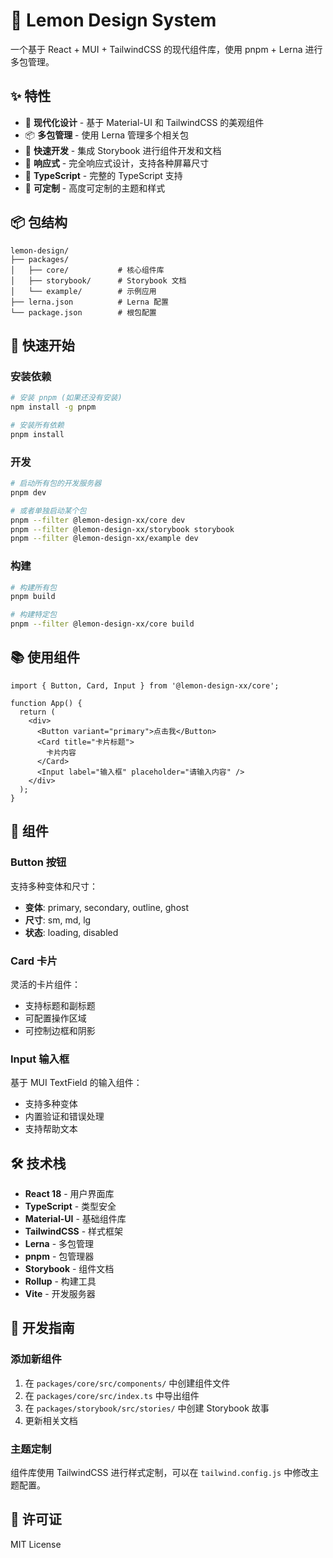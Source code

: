# 🍋 Lemon Design System

一个基于 React + MUI + TailwindCSS 的现代组件库，使用 pnpm + Lerna 进行多包管理。

## ✨ 特性

- 🎨 **现代化设计** - 基于 Material-UI 和 TailwindCSS 的美观组件
- 📦 **多包管理** - 使用 Lerna 管理多个相关包
- 🚀 **快速开发** - 集成 Storybook 进行组件开发和文档
- 📱 **响应式** - 完全响应式设计，支持各种屏幕尺寸
- 🎯 **TypeScript** - 完整的 TypeScript 支持
- 🔧 **可定制** - 高度可定制的主题和样式

## 📦 包结构

```
lemon-design/
├── packages/
│   ├── core/           # 核心组件库
│   ├── storybook/      # Storybook 文档
│   └── example/        # 示例应用
├── lerna.json          # Lerna 配置
└── package.json        # 根包配置
```

## 🚀 快速开始

### 安装依赖

```bash
# 安装 pnpm (如果还没有安装)
npm install -g pnpm

# 安装所有依赖
pnpm install
```

### 开发

```bash
# 启动所有包的开发服务器
pnpm dev

# 或者单独启动某个包
pnpm --filter @lemon-design-xx/core dev
pnpm --filter @lemon-design-xx/storybook storybook
pnpm --filter @lemon-design-xx/example dev
```

### 构建

```bash
# 构建所有包
pnpm build

# 构建特定包
pnpm --filter @lemon-design-xx/core build
```

## 📚 使用组件

```tsx
import { Button, Card, Input } from '@lemon-design-xx/core';

function App() {
  return (
    <div>
      <Button variant="primary">点击我</Button>
      <Card title="卡片标题">
        卡片内容
      </Card>
      <Input label="输入框" placeholder="请输入内容" />
    </div>
  );
}
```

## 🎨 组件

### Button 按钮

支持多种变体和尺寸：

- **变体**: primary, secondary, outline, ghost
- **尺寸**: sm, md, lg
- **状态**: loading, disabled

### Card 卡片

灵活的卡片组件：

- 支持标题和副标题
- 可配置操作区域
- 可控制边框和阴影

### Input 输入框

基于 MUI TextField 的输入组件：

- 支持多种变体
- 内置验证和错误处理
- 支持帮助文本

## 🛠️ 技术栈

- **React 18** - 用户界面库
- **TypeScript** - 类型安全
- **Material-UI** - 基础组件库
- **TailwindCSS** - 样式框架
- **Lerna** - 多包管理
- **pnpm** - 包管理器
- **Storybook** - 组件文档
- **Rollup** - 构建工具
- **Vite** - 开发服务器

## 📖 开发指南

### 添加新组件

1. 在 `packages/core/src/components/` 中创建组件文件
2. 在 `packages/core/src/index.ts` 中导出组件
3. 在 `packages/storybook/src/stories/` 中创建 Storybook 故事
4. 更新相关文档

### 主题定制

组件库使用 TailwindCSS 进行样式定制，可以在 `tailwind.config.js` 中修改主题配置。

## 📄 许可证

MIT License
